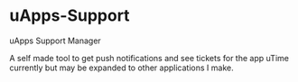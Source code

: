 # uApps-Support
uApps Support Manager

A self made tool to get push notifications and see tickets for the app uTime currently but may be expanded to other applications I make. 
